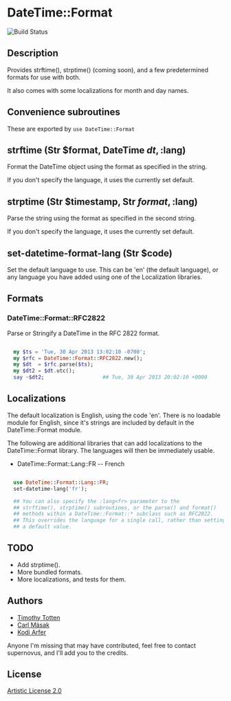 # DateTime::Format

![Build Status](https://github.com/raku-community-modules/DateTime-Format/workflows/CI/badge.svg)

## Description

Provides strftime(), strptime() (coming soon), and a few predetermined 
formats for use with both. 

It also comes with some localizations for month and day names.

## Convenience subroutines

These are exported by ```use DateTime::Format```

## strftime (Str $format, DateTime $dt, :$lang)

Format the DateTime object using the format as specified in the string.

If you don't specify the language, it uses the currently set default.

## strptime (Str $timestamp, Str $format, :$lang)

Parse the string using the format as specified in the second string.

If you don't specify the language, it uses the currently set default.

## set-datetime-format-lang (Str $code)

Set the default language to use. This can be 'en' (the default language),
or any language you have added using one of the Localization libraries.

## Formats

### DateTime::Format::RFC2822

Parse or Stringify a DateTime in the RFC 2822 format.

```raku

  my $ts = 'Tue, 30 Apr 2013 13:02:10 -0700';
  my $rfc = DateTime::Format::RFC2822.new();
  my $dt  = $rfc.parse($ts);
  my $dt2 = $dt.utc();
  say ~$dt2;                   ## Tue, 30 Apr 2013 20:02:10 +0000

```

## Localizations

The default localization is English, using the code 'en'.
There is no loadable module for English, since it's strings are included
by default in the DateTime::Format module.

The following are additional libraries that can add localizations to the
DateTime::Format library. The languages will then be immediately usable.

 * DateTime::Format::Lang::FR -- French

```raku

  use DateTime::Format::Lang::FR;
  set-datetime-lang('fr');

  ## You can also specify the :lang<fr> parameter to the
  ## strftime(), strptime() subroutines, or the parse() and format()
  ## methods within a DateTime::Format::* subclass such as RFC2822.
  ## This overrides the language for a single call, rather than setting
  ## a default value.

```

## TODO

 * Add strptime().
 * More bundled formats.
 * More localizations, and tests for them.

## Authors

 * [Timothy Totten](https://github.com/supernovus/)
 * [Carl Mäsak](https://github.com/masak/)
 * [Kodi Arfer](https://github.com/Kodiologist/)

Anyone I'm missing that may have contributed, feel free to contact supernovus,
and I'll add you to the credits.

## License

[Artistic License 2.0](http://www.perlfoundation.org/artistic_license_2_0)

